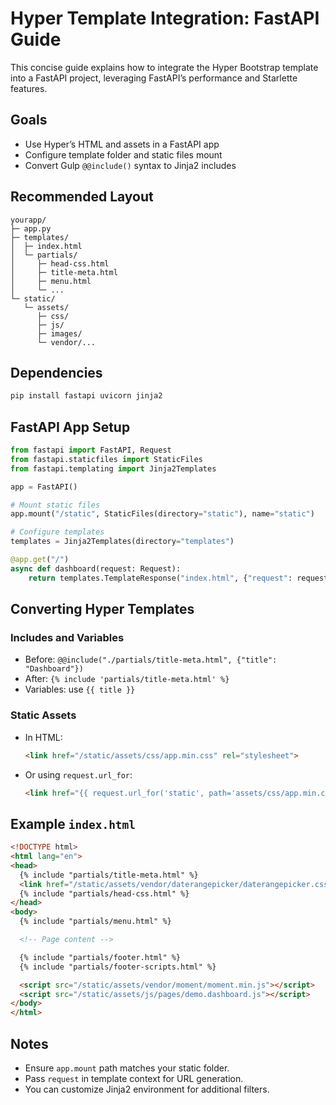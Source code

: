 # Hyper Template Integration: FastAPI Guide

This concise guide explains how to integrate the Hyper Bootstrap template into a FastAPI project, leveraging FastAPI’s performance and Starlette features.

## Goals

- Use Hyper’s HTML and assets in a FastAPI app
- Configure template folder and static files mount
- Convert Gulp `@@include()` syntax to Jinja2 includes

## Recommended Layout

```text
yourapp/
├─ app.py
├─ templates/
│  ├─ index.html
│  └─ partials/
│     ├─ head-css.html
│     ├─ title-meta.html
│     ├─ menu.html
│     └─ ...
└─ static/
   └─ assets/
      ├─ css/
      ├─ js/
      ├─ images/
      └─ vendor/...
```

## Dependencies

```bash
pip install fastapi uvicorn jinja2
```

## FastAPI App Setup

```python
from fastapi import FastAPI, Request
from fastapi.staticfiles import StaticFiles
from fastapi.templating import Jinja2Templates

app = FastAPI()

# Mount static files
app.mount("/static", StaticFiles(directory="static"), name="static")

# Configure templates
templates = Jinja2Templates(directory="templates")

@app.get("/")
async def dashboard(request: Request):
    return templates.TemplateResponse("index.html", {"request": request, "title": "Dashboard"})
```

## Converting Hyper Templates

### Includes and Variables

- Before: `@@include("./partials/title-meta.html", {"title": "Dashboard"})`
- After: `{% include 'partials/title-meta.html' %}`
- Variables: use `{{ title }}`

### Static Assets

- In HTML:

  ```html
  <link href="/static/assets/css/app.min.css" rel="stylesheet">
  ```

- Or using `request.url_for`:

  ```html
  <link href="{{ request.url_for('static', path='assets/css/app.min.css') }}" rel="stylesheet">
  ```

## Example `index.html`

```html
<!DOCTYPE html>
<html lang="en">
<head>
  {% include "partials/title-meta.html" %}
  <link href="/static/assets/vendor/daterangepicker/daterangepicker.css" rel="stylesheet">
  {% include "partials/head-css.html" %}
</head>
<body>
  {% include "partials/menu.html" %}

  <!-- Page content -->

  {% include "partials/footer.html" %}
  {% include "partials/footer-scripts.html" %}

  <script src="/static/assets/vendor/moment/moment.min.js"></script>
  <script src="/static/assets/js/pages/demo.dashboard.js"></script>
</body>
</html>
```

## Notes

- Ensure `app.mount` path matches your static folder.
- Pass `request` in template context for URL generation.
- You can customize Jinja2 environment for additional filters.
